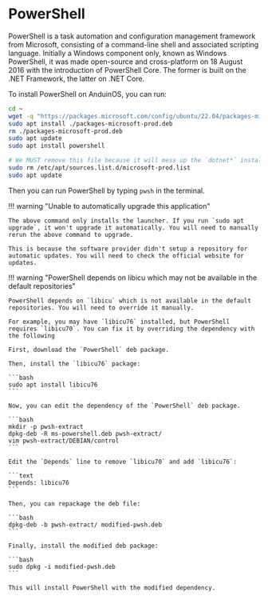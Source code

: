 # PowerShell

PowerShell is a task automation and configuration management framework from Microsoft, consisting of a command-line shell and associated scripting language. Initially a Windows component only, known as Windows PowerShell, it was made open-source and cross-platform on 18 August 2016 with the introduction of PowerShell Core. The former is built on the .NET Framework, the latter on .NET Core.

To install PowerShell on AnduinOS, you can run:

```bash
cd ~
wget -q "https://packages.microsoft.com/config/ubuntu/22.04/packages-microsoft-prod.deb" -O packages-microsoft-prod.deb
sudo apt install ./packages-microsoft-prod.deb
rm ./packages-microsoft-prod.deb
sudo apt update
sudo apt install powershell

# We MUST remove this file because it will mess up the `dotnet*` installation.
sudo rm /etc/apt/sources.list.d/microsoft-prod.list
sudo apt update
```

Then you can run PowerShell by typing `pwsh` in the terminal.

!!! warning "Unable to automatically upgrade this application"

    The above command only installs the launcher. If you run `sudo apt upgrade`, it won't upgrade it automatically. You will need to manually rerun the above command to upgrade.

    This is because the software provider didn't setup a repository for automatic updates. You will need to check the official website for updates.

!!! warning "PowerShell depends on libicu which may not be available in the default repositories"

    PowerShell depends on `libicu` which is not available in the default repositories. You will need to override it manually.

    For example, you may have `libicu76` installed, but PowerShell requires `libicu70`. You can fix it by overriding the dependency with the following 

    First, download the `PowerShell` deb package.

    Then, install the `libicu76` package:

    ```bash
    sudo apt install libicu76
    ```

    Now, you can edit the dependency of the `PowerShell` deb package.

    ```bash
    mkdir -p pwsh-extract
    dpkg-deb -R ms-powershell.deb pwsh-extract/
    vim pwsh-extract/DEBIAN/control
    ```

    Edit the `Depends` line to remove `libicu70` and add `libicu76`:

    ```text
    Depends: libicu76
    ```

    Then, you can repackage the deb file:

    ```bash
    dpkg-deb -b pwsh-extract/ modified-pwsh.deb
    ```

    Finally, install the modified deb package:

    ```bash
    sudo dpkg -i modified-pwsh.deb
    ```

    This will install PowerShell with the modified dependency.
